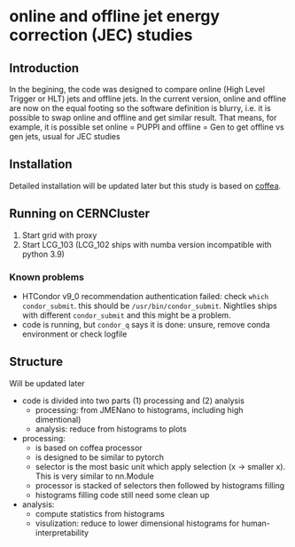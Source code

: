 # online and offline jet energy correction (JEC) studies

## Introduction

In the begining, the code was designed to compare online (High Level Trigger or HLT) jets and offline jets. In the current version, online and offline are now on the equal footing so the software definition is blurry, i.e. it is possible to swap online and offline and get similar result. That means, for example, it is possible set online = PUPPI and offline = Gen to get offline vs gen jets, usual for JEC studies 

## Installation

Detailed installation will be updated later but this study is based on [coffea](https://coffeateam.github.io/coffea/).

## Running on CERNCluster
1. Start grid with proxy
2. Start LCG_103 (LCG_102 ships with numba version incompatible with python 3.9)
### Known problems
- HTCondor v9_0 recommendation authentication failed: check ```which condor_submit```. this should be ```/usr/bin/condor_submit```. Nightlies ships with different ```condor_submit``` and this might be a problem.
- code is running, but ```condor_q``` says it is done: unsure, remove conda environment or check logfile

## Structure

Will be updated later
  * code is divided into two parts (1) processing and (2) analysis
    * processing: from JMENano to histograms, including high dimentional)
    * analysis: reduce from histograms to plots
  * processing:
    * is based on coffea processor
    * is designed to be similar to pytorch
    * selector is the most basic unit which apply selection (x -> smaller x). This is very similar to nn.Module
    * processor is stacked of selectors then followed by histograms filling
    * histograms filling code still need some clean up
  * analysis:
    * compute statistics from histograms
    * visulization: reduce to lower dimensional histograms for human-interpretability

